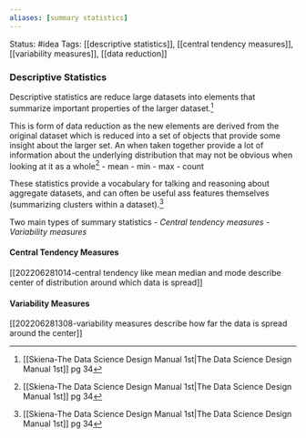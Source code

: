 ```yaml
---
aliases: [summary statistics]
---
```

Status: #idea
Tags: [[descriptive statistics]], [[central tendency measures]], [[variability measures]], [[data reduction]]

### Descriptive Statistics
Descriptive statistics are reduce large datasets into elements that summarize important properties of the larger dataset.[^1] 

This is form of data reduction as the new elements are derived from the original dataset which is reduced into a set of objects that provide some insight about the larger set. An when taken together provide a lot of information about the underlying distribution that may not be obvious when looking at it as a whole[^1] 
	- mean
	- min
	- max
	- count

These statistics provide a vocabulary for talking and reasoning about aggregate datasets, and can often be useful ass features themselves (summarizing clusters within a dataset).[^1]

Two main types of summary statistics
	- *Central tendency measures*
	- *Variability measures*
#### Central Tendency Measures
[[202206281014-central tendency like mean median and mode describe center of distribution around which data is spread]]

#### Variability Measures
[[202206281308-variability measures describe how far the data is spread around the center]]
[^1]: [[Skiena-The Data Science  Design Manual 1st|The Data Science Design Manual 1st]] pg 34
